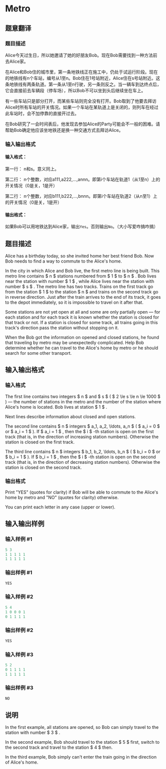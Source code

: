 # Metro

## 题意翻译

### 题目描述

Alice今天过生日，所以她邀请了她的好朋友Bob。现在Bob需要找到一种方法前去Alice家。

在Alice和Bob住的城市里，第一条地铁线正在施工中，仍处于试运行阶段。现在的地铁线有n个车站，编号从1至n。Bob住在1号站附近，Alice住在s号站附近。这条地铁线有两条轨道。第一条从1至n行驶，另一条则反之。当一辆车到达终点后，它会直接前去车辆段（停车场），所以Bob不可以坐到头后继续坐在车上。

有一些车站只是部分打开，而某些车站则完全没有打开。Bob取到了他要去拜访Alice时所有车站的开关情况。如果一个车站在某轨道上是关闭的，则列车在经过此车站时，会不加停靠的直接开过去。

在Bob研究了一会时间表后，他发现去参加Alice的Party可能会不一般的困难。请帮助Bob确定他应该坐地铁还是换一种交通方式去拜访Alice。

### 输入输出格式

#### **输入格式：**

第一行： n和s。意义同上。

第二行： n个整数，对应a111,a222,...,annn。即第i个车站在轨道1（从1至n）上的开关情况（0是关，1是开）

第二行： n个整数，对应b111,b222,...,bnnn。即第i个车站在轨道2（从n至1）上的开关情况（0是关，1是开）

#### **输出格式：**

如果Bob可以用地铁达到Alice家，输出```Yes```。否则输出```No```。（大小写爱咋搞咋搞）

## 题目描述

Alice has a birthday today, so she invited home her best friend Bob. Now Bob needs to find a way to commute to the Alice's home.

In the city in which Alice and Bob live, the first metro line is being built. This metro line contains $ n $ stations numbered from $ 1 $ to $ n $ . Bob lives near the station with number $ 1 $ , while Alice lives near the station with number $ s $ . The metro line has two tracks. Trains on the first track go from the station $ 1 $ to the station $ n $ and trains on the second track go in reverse direction. Just after the train arrives to the end of its track, it goes to the depot immediately, so it is impossible to travel on it after that.

Some stations are not yet open at all and some are only partially open — for each station and for each track it is known whether the station is closed for that track or not. If a station is closed for some track, all trains going in this track's direction pass the station without stopping on it.

When the Bob got the information on opened and closed stations, he found that traveling by metro may be unexpectedly complicated. Help Bob determine whether he can travel to the Alice's home by metro or he should search for some other transport.

## 输入输出格式

### 输入格式

The first line contains two integers $ n $ and $ s $ ( $ 2 \le s \le n \le 1000 $ ) — the number of stations in the metro and the number of the station where Alice's home is located. Bob lives at station $ 1 $ .

Next lines describe information about closed and open stations.

The second line contains $ n $ integers $ a_1, a_2, \ldots, a_n $ ( $ a_i = 0 $ or $ a_i = 1 $ ). If $ a_i = 1 $ , then the $ i $ -th station is open on the first track (that is, in the direction of increasing station numbers). Otherwise the station is closed on the first track.

The third line contains $ n $ integers $ b_1, b_2, \ldots, b_n $ ( $ b_i = 0 $ or $ b_i = 1 $ ). If $ b_i = 1 $ , then the $ i $ -th station is open on the second track (that is, in the direction of decreasing station numbers). Otherwise the station is closed on the second track.

### 输出格式

Print "YES" (quotes for clarity) if Bob will be able to commute to the Alice's home by metro and "NO" (quotes for clarity) otherwise.

You can print each letter in any case (upper or lower).

## 输入输出样例

### 输入样例 #1

```cpp
5 3
1 1 1 1 1
1 1 1 1 1

```
### 输出样例 #1

```cpp
YES

```
### 输入样例 #2

```cpp
5 4
1 0 0 0 1
0 1 1 1 1

```
### 输出样例 #2

```cpp
YES

```
### 输入样例 #3

```cpp
5 2
0 1 1 1 1
1 1 1 1 1

```
### 输出样例 #3

```cpp
NO

```
## 说明

In the first example, all stations are opened, so Bob can simply travel to the station with number $ 3 $ .

In the second example, Bob should travel to the station $ 5 $ first, switch to the second track and travel to the station $ 4 $ then.

In the third example, Bob simply can't enter the train going in the direction of Alice's home.

